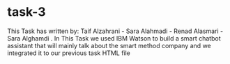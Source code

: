 # task-3
This Task has written by: Taif Alzahrani - Sara Alahmadi - Renad Alasmari  - Sara Alghamdi .
In This Task we used  IBM Watson to build a smart  chatbot assistant that will mainly talk about the smart method company and we integrated it to our previous task HTML file 
